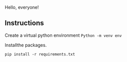 Hello, everyone!


## Instructions
Create a virtual python environment
`Python -m venv env`

Installthe packages.

`pip install -r requirements.txt`